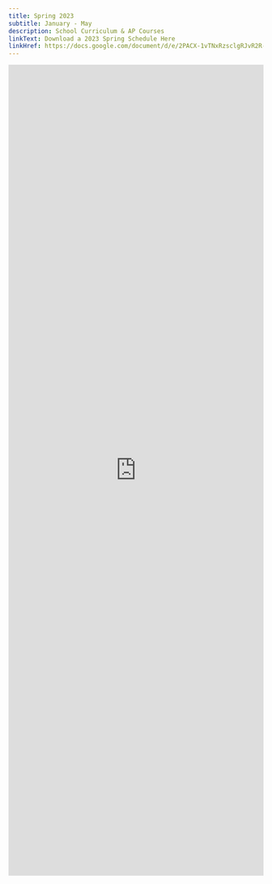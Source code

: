 ```yaml
---
title: Spring 2023
subtitle: January - May
description: School Curriculum & AP Courses
linkText: Download a 2023 Spring Schedule Here
linkHref: https://docs.google.com/document/d/e/2PACX-1vTNxRzsclgRJvR2R-a0FioxtIBoq6mJtf0UGDSq132sWpUDenbClNhT62GMNmirQzXtdEn8hORwXkBn/pub
---
```

<iframe width='100%' height='1600' style='border:none;' src="https://docs.google.com/document/d/e/2PACX-1vTNxRzsclgRJvR2R-a0FioxtIBoq6mJtf0UGDSq132sWpUDenbClNhT62GMNmirQzXtdEn8hORwXkBn/pub?embedded=true"></iframe>